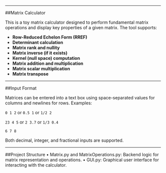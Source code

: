 
___________________________________________________________________________________________________________________________________________

##Matrix Calculator

This is a toy matrix calculator designed to perform fundamental matrix operations and display key properties of a given matrix. The tool supports: 

- **Row-Reduced Echelon Form (RREF)**
- **Determinant calculation**
- **Matrix rank and nullity**
- **Matrix inverse (if it exists)**
- **Kernel (null space) computation**
- **Matrix addition and multiplication**
- **Matrix scalar multiplication**
- **Matrix transpose**
 
___________________________________________________________________________________________________________________________________________

##Input Format

Matrices can be entered into a text box using space-separated values for columns and newlines for rows. Examples:

`0 1 2` or `0.5 1` or `1/2 2`

`23 4 5` or `2 3.7` or `1/3 0.4`

`6 7 8`

Both decimal, integer, and fractional inputs are supported.


___________________________________________________________________________________________________________________________________________

##Project Structure
	•	Matrix.py and MatrixOperations.py: Backend logic for matrix representation and operations.
	•	GUI.py: Graphical user interface for interacting with the calculator.

